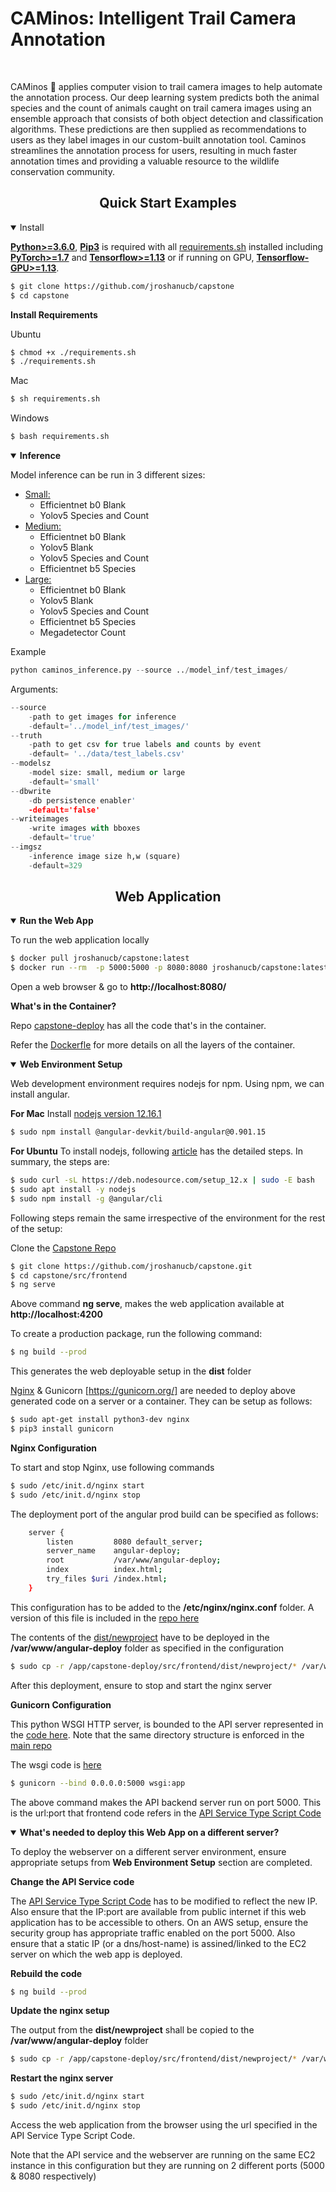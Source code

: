 # CAMinos: Intelligent Trail Camera Annotation

<br>
<p>
CAMinos 🦌 applies computer vision to trail camera images to help automate the annotation process. Our deep learning system predicts both the animal species and the count of animals caught on trail camera images using an ensemble approach that consists of both object detection and classification algorithms. These predictions are then supplied as recommendations to users as they label images in our custom-built annotation tool. Caminos streamlines the annotation process for users, resulting in much faster annotation times and providing a valuable resource to the wildlife conservation community. 

</p>

<!--
<a align="center" href="https://ultralytics.com/yolov5" target="_blank">
<img width="800" src="https://github.com/ultralytics/yolov5/releases/download/v1.0/banner-api.png"></a>
-->


## <div align="center">Quick Start Examples</div>

<details open>
<summary>Install</summary>

[**Python>=3.6.0**](https://www.python.org/), [**Pip3**](https://pip.pypa.io/en/stable/) is required with all
[requirements.sh](https://github.com/ultralytics/yolov5/blob/master/requirements.txt) installed including
[**PyTorch>=1.7**](https://pytorch.org/get-started/locally/) and [**Tensorflow>=1.13**](https://github.com/tensorflow/tensorflow) or if running on GPU, [**Tensorflow-GPU>=1.13**](https://pypi.org/project/tensorflow-gpu/).
<!-- $ sudo apt update && apt install -y libgl1-mesa-glx libsm6 libxext6 libxrender-dev -->

```bash
$ git clone https://github.com/jroshanucb/capstone
$ cd capstone
```

<b>Install Requirements</b>

Ubuntu

```bash
$ chmod +x ./requirements.sh
$ ./requirements.sh
```

Mac

```bash
$ sh requirements.sh
```
Windows

```bash
$ bash requirements.sh
```

</details>

<details open>
<summary><b>Inference</b></summary>

Model inference can be run in 3 different sizes:

- <u>Small:</u> 
	- Efficientnet b0 Blank 
	- Yolov5 Species and Count
- <u>Medium:</u> 
	- Efficientnet b0 Blank
	- Yolov5 Blank
	- Yolov5 Species and Count
	- Efficientnet b5 Species
- <u>Large:</u>
	- Efficientnet b0 Blank
	- Yolov5 Blank
	- Yolov5 Species and Count
	- Efficientnet b5 Species
	- Megadetector Count

Example

```python
python caminos_inference.py --source ../model_inf/test_images/
```

Arguments:

```python
--source 
	-path to get images for inference
	-default='../model_inf/test_images/'
--truth
	-path to get csv for true labels and counts by event
   	-default= '../data/test_labels.csv' 
--modelsz
    -model size: small, medium or large 
    -default='small' 	
--dbwrite
    -db persistence enabler'
    -default='false'  	
--writeimages
	-write images with bboxes
	-default='true'
--imgsz
	-inference image size h,w (square)
	-default=329
```
</details>

## <div align="center">Web Application</div>

<details open>
<summary><b>Run the Web App</b></summary>


To run the web application locally 

```bash
$ docker pull jroshanucb/capstone:latest
$ docker run --rm  -p 5000:5000 -p 8080:8080 jroshanucb/capstone:latest
```

Open a web browser & go to <b>http://localhost:8080/</b>

<b>What's in the Container?</b>

Repo [capstone-deploy](https://github.com/jroshanucb/capstone-deploy) has all the code that's in the container. 

Refer the [Dockerfle](https://github.com/jroshanucb/capstone-deploy/blob/main/src/backend/Dockerfile-capstone) for more details on  all the layers of the container.

</details>

<details open>
<summary><b>Web Environment Setup</b></summary>


Web development environment requires nodejs for npm. Using npm, we can install angular. 

<b>For Mac</b>
Install [nodejs version 12.16.1](https://nodejs.org/download/release/v12.16.1/)

```bash
$ sudo npm install @angular-devkit/build-angular@0.901.15
```

<b>For Ubuntu</b>
To install nodejs, following [article](https://www.tecmint.com/install-angular-cli-on-linux/) has the detailed steps. In summary, the steps are:

```bash
$ sudo curl -sL https://deb.nodesource.com/setup_12.x | sudo -E bash
$ sudo apt install -y nodejs
$ sudo npm install -g @angular/cli
```

Following steps remain the same irrespective of the environment for the rest of the setup:

Clone the [Capstone Repo](https://github.com/jroshanucb/capstone)

```bash
$ git clone https://github.com/jroshanucb/capstone.git
$ cd capstone/src/frontend
$ ng serve
```

Above command **ng serve**, makes the web application available at **http://localhost:4200**

To create a production package, run the following command:
```bash
$ ng build --prod
```

This generates the web deployable setup in the **dist** folder

[Nginx](https://www.nginx.com/) & Gunicorn [https://gunicorn.org/] are needed to deploy above generated code on a server or a container. They can be setup as follows:

```bash
$ sudo apt-get install python3-dev nginx
$ pip3 install gunicorn
```

<b>Nginx Configuration</b>

To start and stop Nginx, use following commands

```bash
$ sudo /etc/init.d/nginx start
$ sudo /etc/init.d/nginx stop
```

The deployment port of the angular prod build can be specified as follows:
```bash
    server {
        listen         8080 default_server;
        server_name    angular-deploy;
        root           /var/www/angular-deploy;
        index          index.html;
        try_files $uri /index.html;
    }
```
This configuration has to be added to the **/etc/nginx/nginx.conf** folder. A version of this file is included in the [repo here](https://github.com/jroshanucb/capstone-deploy/blob/main/src/backend/nginx.conf)

The contents of the [dist/newproject](https://github.com/jroshanucb/capstone-deploy/tree/main/src/frontend/dist/newproject) have to be deployed in the **/var/www/angular-deploy** folder as specified in the configuration

```bash
$ sudo cp -r /app/capstone-deploy/src/frontend/dist/newproject/* /var/www/angular-deploy/
```

After this deployment, ensure to stop and start the nginx server

<b>Gunicorn Configuration</b>

This python WSGI HTTP server, is bounded to the API server represented in the [code here](https://github.com/jroshanucb/capstone-deploy/blob/main/src/backend/app.py). Note that the same directory structure is enforced in the [main repo](https://github.com/jroshanucb/capstone/)

The wsgi code is [here](https://github.com/jroshanucb/capstone-deploy/blob/main/src/backend/wsgi.py)

```bash
$ gunicorn --bind 0.0.0.0:5000 wsgi:app
```

The above command makes the API backend server run on port 5000. This is the url:port that frontend code refers in the [API Service Type Script Code](https://github.com/jroshanucb/capstone/blob/main/src/frontend/src/app/apiservice.service.ts)

</details>

<details open>
<summary><b>What's needed to deploy this Web App on a different server?</b></summary>


To deploy the webserver on a different server environment, ensure appropriate setups from **Web Environment Setup** section are completed.

<b>Change the API Service code</b>

The [API Service Type Script Code](https://github.com/jroshanucb/capstone/blob/main/src/frontend/src/app/apiservice.service.ts) has to be modified to reflect the new IP. Also ensure that the IP:port are available from public internet if this web application has to be accessible to others. On an AWS setup, ensure the security group has appropriate traffic enabled on the port 5000. Also ensure that a static IP (or a dns/host-name) is assined/linked to the EC2 server on which the web app is deployed.

<b>Rebuild the code</b>

```bash
$ ng build --prod
```

<b>Update the nginx setup</b>

The output from the **dist/newproject** shall be copied to the **/var/www/angular-deploy** folder

```bash
$ sudo cp -r /app/capstone-deploy/src/frontend/dist/newproject/* /var/www/angular-deploy/
```

<b>Restart the nginx server</b>

```bash
$ sudo /etc/init.d/nginx start
$ sudo /etc/init.d/nginx stop
```

Access the web application from the browser using the url specified in the API Service Type Script Code. 

Note that the API service and the webserver are running on the same EC2 instance in this configuration but they are running on 2 different ports (5000 & 8080 respectively)

</details>
